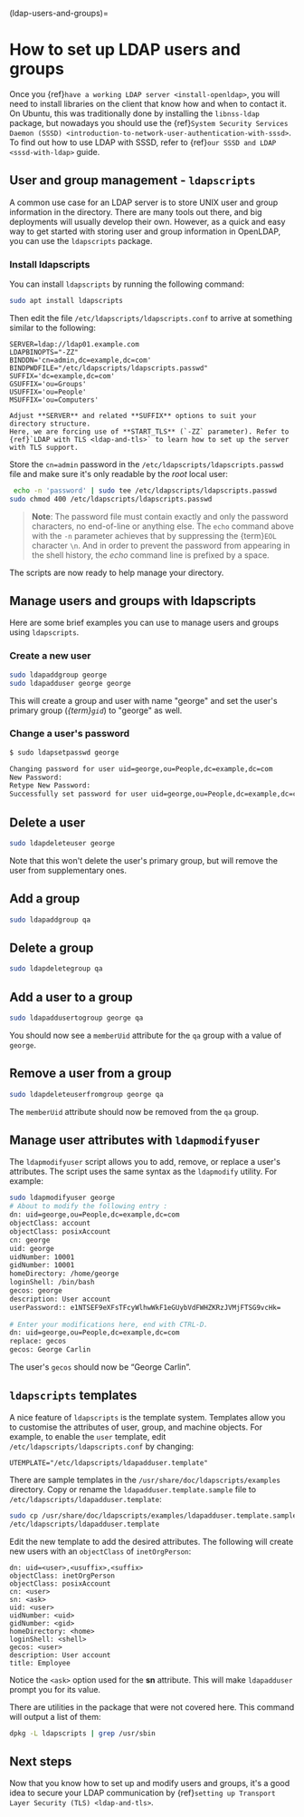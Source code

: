 (ldap-users-and-groups)=
# How to set up LDAP users and groups


Once you {ref}`have a working LDAP server <install-openldap>`, you will need to install libraries on the client that know how and when to contact it. On Ubuntu, this was traditionally done by installing the `libnss-ldap` package, but nowadays you should use the {ref}`System Security Services Daemon (SSSD) <introduction-to-network-user-authentication-with-sssd>`. To find out how to use LDAP with SSSD, refer to {ref}`our SSSD and LDAP <sssd-with-ldap>` guide.

## User and group management - `ldapscripts`

A common use case for an LDAP server is to store UNIX user and group information in the directory. There are many tools out there, and big deployments will usually develop their own. However, as a quick and easy way to get started with storing user and group information in OpenLDAP, you can use the `ldapscripts` package.

### Install ldapscripts

You can install `ldapscripts` by running the following command:

```bash
sudo apt install ldapscripts
```

Then edit the file `/etc/ldapscripts/ldapscripts.conf` to arrive at something similar to the following:

```text
SERVER=ldap://ldap01.example.com
LDAPBINOPTS="-ZZ"
BINDDN='cn=admin,dc=example,dc=com'
BINDPWDFILE="/etc/ldapscripts/ldapscripts.passwd"
SUFFIX='dc=example,dc=com'
GSUFFIX='ou=Groups'
USUFFIX='ou=People'
MSUFFIX='ou=Computers'
```

```{note}
Adjust **SERVER** and related **SUFFIX** options to suit your directory structure.
Here, we are forcing use of **START_TLS** (`-ZZ` parameter). Refer to {ref}`LDAP with TLS <ldap-and-tls>` to learn how to set up the server with TLS support.
```

Store the `cn=admin` password in the `/etc/ldapscripts/ldapscripts.passwd` file and make sure it's only readable by the *root* local user:

```bash
 echo -n 'password' | sudo tee /etc/ldapscripts/ldapscripts.passwd
sudo chmod 400 /etc/ldapscripts/ldapscripts.passwd
```

>**Note**:
> The password file must contain exactly and only the password characters, no end-of-line or anything else. The `echo` command above with the `-n` parameter achieves that by suppressing the {term}`EOL` character `\n`. And in order to prevent the password from appearing in the shell history, the *echo* command line is prefixed by a space.

The scripts are now ready to help manage your directory.

## Manage users and groups with ldapscripts

Here are some brief examples you can use to manage users and groups using `ldapscripts`. 

### Create a new user

```bash
sudo ldapaddgroup george
sudo ldapadduser george george
```
    
This will create a group and user with name "george" and set the user's primary group (*{term}`gid`*) to "george" as well.

### Change a user's password

```bash
$ sudo ldapsetpasswd george

Changing password for user uid=george,ou=People,dc=example,dc=com
New Password: 
Retype New Password: 
Successfully set password for user uid=george,ou=People,dc=example,dc=com
```

## Delete a user

```bash
sudo ldapdeleteuser george
```

Note that this won't delete the user's primary group, but will remove the user from supplementary ones.

## Add a group

```bash
sudo ldapaddgroup qa
```

## Delete a group

```bash
sudo ldapdeletegroup qa
```

## Add a user to a group

```bash    
sudo ldapaddusertogroup george qa
```

You should now see a `memberUid` attribute for the `qa` group with a value of `george`.

## Remove a user from a group

```bash
sudo ldapdeleteuserfromgroup george qa
```

The `memberUid` attribute should now be removed from the `qa` group.

## Manage user attributes with `ldapmodifyuser`

The `ldapmodifyuser` script allows you to add, remove, or replace a user's attributes. The script uses the same syntax as the `ldapmodify` utility. For example:

```bash    
sudo ldapmodifyuser george
# About to modify the following entry :
dn: uid=george,ou=People,dc=example,dc=com
objectClass: account
objectClass: posixAccount
cn: george
uid: george
uidNumber: 10001
gidNumber: 10001
homeDirectory: /home/george
loginShell: /bin/bash
gecos: george
description: User account
userPassword:: e1NTSEF9eXFsTFcyWlhwWkF1eGUybVdFWHZKRzJVMjFTSG9vcHk=
        
# Enter your modifications here, end with CTRL-D.
dn: uid=george,ou=People,dc=example,dc=com
replace: gecos
gecos: George Carlin
```
    
The user's `gecos` should now be “George Carlin”.

## `ldapscripts` templates

A nice feature of `ldapscripts` is the template system. Templates allow you to customise the attributes of user, group, and machine objects. For example, to enable the `user` template, edit `/etc/ldapscripts/ldapscripts.conf` by changing:

```text    
UTEMPLATE="/etc/ldapscripts/ldapadduser.template"
```
    
There are sample templates in the `/usr/share/doc/ldapscripts/examples` directory. Copy or rename the `ldapadduser.template.sample` file to `/etc/ldapscripts/ldapadduser.template`:

```bash    
sudo cp /usr/share/doc/ldapscripts/examples/ldapadduser.template.sample \
/etc/ldapscripts/ldapadduser.template
```
    
Edit the new template to add the desired attributes. The following will create new users with an `objectClass` of `inetOrgPerson`:

```text    
dn: uid=<user>,<usuffix>,<suffix>
objectClass: inetOrgPerson
objectClass: posixAccount
cn: <user>
sn: <ask>
uid: <user>
uidNumber: <uid>
gidNumber: <gid>
homeDirectory: <home>
loginShell: <shell>
gecos: <user>
description: User account
title: Employee
```
    
Notice the `<ask>` option used for the **sn** attribute. This will make `ldapadduser` prompt you for its value.

There are utilities in the package that were not covered here. This command will output a list of them:

```bash
dpkg -L ldapscripts | grep /usr/sbin
```

## Next steps

Now that you know how to set up and modify users and groups, it's a good idea to secure your LDAP communication by {ref}`setting up Transport Layer Security (TLS) <ldap-and-tls>`.
